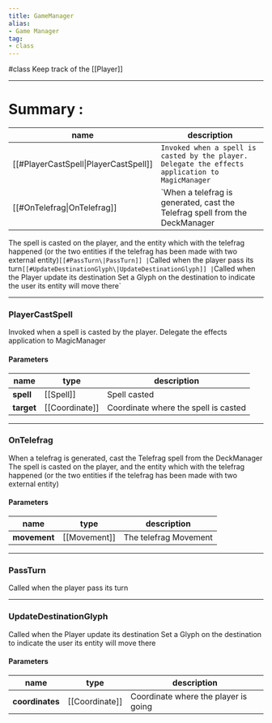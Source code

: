 ```yaml
---
title: GameManager
alias: 
- Game Manager
tag: 
- class
---
```

#class 
Keep track of the [[Player]]

---
# Summary :
name|description
----|----
[[#PlayerCastSpell\|PlayerCastSpell]] | `Invoked when a spell is casted by the player. Delegate the effects application to MagicManager`
[[#OnTelefrag\|OnTelefrag]] | `When a telefrag is generated, cast the Telefrag spell from the DeckManager
The spell is casted on the player, and the entity which with the telefrag happened
(or the two entities if the telefrag has been made with two external entity)`
[[#PassTurn\|PassTurn]] | `Called when the player pass its turn`
[[#UpdateDestinationGlyph\|UpdateDestinationGlyph]] | `Called when the Player update its destination
Set a Glyph on the destination to indicate the user its entity will move there`

---
### PlayerCastSpell
Invoked when a spell is casted by the player. Delegate the effects application to MagicManager

#### Parameters
name|type|description
-----|-----|-----
**spell**|[[Spell]]|Spell casted
**target**|[[Coordinate]]|Coordinate where the spell is casted

---
### OnTelefrag
When a telefrag is generated, cast the Telefrag spell from the DeckManager
The spell is casted on the player, and the entity which with the telefrag happened
(or the two entities if the telefrag has been made with two external entity)

#### Parameters
name|type|description
-----|-----|-----
**movement**|[[Movement]]|The telefrag Movement

---
### PassTurn
Called when the player pass its turn

---
### UpdateDestinationGlyph
Called when the Player update its destination
Set a Glyph on the destination to indicate the user its entity will move there

#### Parameters
name|type|description
-----|-----|-----
**coordinates**|[[Coordinate]]|Coordinate where the player is going
